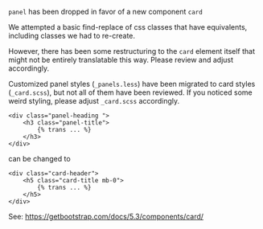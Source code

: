 `panel` has been dropped in favor of a new component `card`

We attempted a basic find-replace of css classes that have equivalents,
including classes we had to re-create.

However, there has been some restructuring to the `card` element itself that
might not be entirely translatable this way. Please review and adjust
accordingly.

Customized panel styles (`_panels.less`) have been migrated to card styles (`_card.scss`),
but not all of them have been reviewed. If you noticed some weird styling, please adjust
`_card.scss` accordingly.

```
<div class="panel-heading ">
    <h3 class="panel-title">
        {% trans ... %}
    </h3>
</div>
```
can be changed to
```
<div class="card-header">
    <h5 class="card-title mb-0">
        {% trans ... %}
    </h5>
</div>
```

See: https://getbootstrap.com/docs/5.3/components/card/
